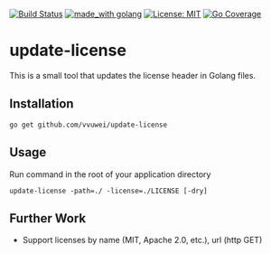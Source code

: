 [![Build Status](https://github.com/vvuwei/update-license/workflows/Build/badge.svg)](https://github.com/vvuwei/update-license/actions?query=branch%3Amaster+workflow%3A%22Build%22)
[![made_with golang](https://img.shields.io/badge/made_with-golang-blue.svg)](https://golang.org/)
[![License: MIT](https://img.shields.io/badge/License-MIT-yellow.svg)](https://opensource.org/licenses/MIT)
[![Go Coverage](https://github.com/vvuwei/update-license/wiki/coverage.svg)](https://raw.githack.com/wiki/vvuwei/update-license/coverage.html)

# update-license

This is a small tool that updates the license header in Golang files.

## Installation

```
go get github.com/vvuwei/update-license
```

## Usage

Run command in the root of your application directory

```
update-license -path=./ -license=./LICENSE [-dry]
```

## Further Work

* Support licenses by name (MIT, Apache 2.0, etc.), url (http GET)
